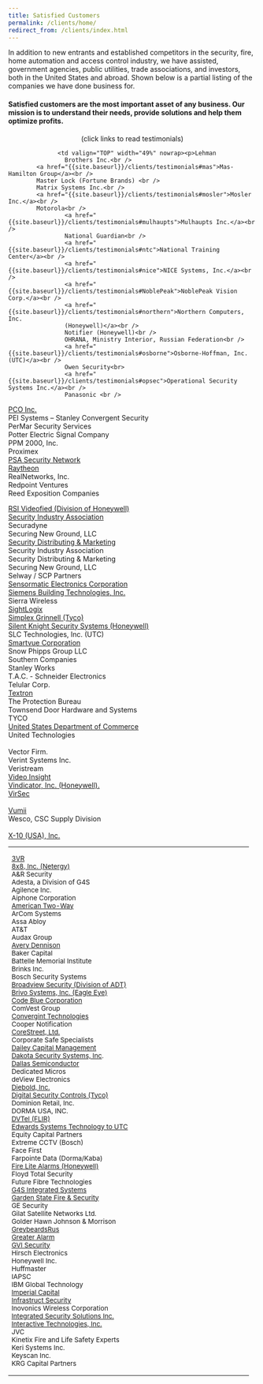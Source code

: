 ```yaml
---
title: Satisfied Customers
permalink: /clients/home/
redirect_from: /clients/index.html
---
```


<p>
In addition to new entrants and established competitors in the security, fire, home automation and access control industry, we have assisted, government agencies, public utilities, trade associations, and investors, both in the United States and abroad. Shown below is a partial listing of the companies we have done business for.
</p>
<h4 class="majorHeading">Satisfied customers are the most important asset of any business. Our mission is to understand their needs, provide solutions and help them optimize profits. </h4>
<p align="center">	(click links to read testimonials)</p>
<table width="100%" border="0" cellspacing="5" cellpadding="5" style="font-size:10pt;">
        <tr> 
          <td valign="TOP" width="51%"><p><a href="{{site.baseurl}}/clients/testimonials#3vr">3VR</a><br />
                    <a href="{{site.baseurl}}/clients/testimonials#8">8x8, Inc. (Netergy)</a><br />
A&amp;R Security<br />
                   Adesta, a Division of 
                    G4S <br />
      Agilence Inc.<br />
      Aiphone Corporation <br />
            <a href="{{site.baseurl}}/clients/testimonials#american">American Two-Way</a><br />
            ArCom Systems<br />            
            Assa Abloy<br />
            AT&amp;T<br />
            Audax Group<br />            
            <a href="{{site.baseurl}}/clients/testimonials#avery">Avery Dennison</a><br />
            Baker Capital<br />
            Battelle Memorial Institute<br />
            Brinks Inc.<br />            
            Bosch Security Systems <br />
                    <a href="{{site.baseurl}}/clients/testimonials#brinks">Broadview Security (Division of ADT)</a> <br />
            <a href="{{site.baseurl}}/clients/testimonials#brivo">Brivo Systems, Inc. (Eagle Eye)</a><br />
            <a href="{{site.baseurl}}/clients/testimonials#codeblue">Code Blue Corporation</a><br />                      
                      ComVest Group<br />                     
                      <a href="{{site.baseurl}}/clients/testimonials#convergint">Convergint Technologies</a><br />
                    Cooper Notification<br />
                    <a href="{{site.baseurl}}/clients/testimonials#corestreet">CoreStreet, Ltd.</a><br />
            Corporate Safe Specialists<br />
            <a href="{{site.baseurl}}/clients/testimonials#dailey">Dailey Capital Management</a><br />
            <a href="{{site.baseurl}}/clients/testimonials#DAKOTA">Dakota Security Systems, Inc</a>.<br>
<a href="{{site.baseurl}}/clients/testimonials#dallas">Dallas Semiconductor</a><br />
            Dedicated Micros <br />
            deView Electronics<br />                    
            <a href="{{site.baseurl}}/clients/testimonials#diebold2">Diebold, Inc.</a> <br />
                    <a href="{{site.baseurl}}/clients/testimonials#digital">Digital Security Controls 
                    (Tyco)</a><br />
            Dominion Retail, Inc.<br />
            DORMA USA, INC.<br />
<a href="{{site.baseurl}}/clients/testimonials#dvtel">DVTel (FLIR)</a> <br />
                      <a href="{{site.baseurl}}/clients/testimonials#edwards">Edwards Systems Technology to UTC </a><br />
      Equity Capital Partners<br />
                    Extreme CCTV (Bosch)<br>
                    Face First
                    <br />
                     Farpointe Data (Dorma/Kaba)<br />
                    <a href="{{site.baseurl}}/clients/testimonials#fire">Fire Lite Alarms (Honeywell)</a><br />
                      Floyd Total Security<br />
      Future Fibre Technologies <br /><a href="{{site.baseurl}}/clients/testimonials#g4s">G4S Integrated Systems</a><br />
      <a href="{{site.baseurl}}/clients/testimonials#garden">Garden State Fire &amp; Security</a><br />
                    GE Security <br />
      Gilat Satellite Networks Ltd.<br />
                    Golder Hawn Johnson &amp; Morrison<br />
                    <a href="{{site.baseurl}}/clients/testimonials#greybeardsrus">GreybeardsRus</a><br />
                    <a href="{{site.baseurl}}/clients/testimonials#greateralarm">Greater Alarm</a><br />
                    <a href="{{site.baseurl}}/clients/testimonials#GVISec">GVI Security</a><br />
                    Hirsch Electronics <br />
            Honeywell Inc. <br />
            Huffmaster<br />            
            IAPSC<br />
                    IBM Global Technology<br />
 <a href="{{site.baseurl}}/clients/testimonials#imperi">Imperial Capital</a><br />                      
<a href="{{site.baseurl}}/clients/testimonials#infrastruct">Infrastruct Security</a> 
                      <br />
                      Inovonics Wireless Corporation<br />
                    <a href="{{site.baseurl}}/clients/testimonials#iss">Integrated Security Solutions 
                    Inc.</a><br />
                    <a href="{{site.baseurl}}/clients/testimonials#interactive">Interactive Technologies, 
                    Inc.</a><br />
                    JVC<br>
                    Kinetix Fire and Life Safety Experts<br />
                    Keri Systems Inc.<br />
                      Keyscan Inc.<br />
                      KRG Capital Partners<br />
		  </p></td>
                    
                  <td valign="TOP" width="49%" nowrap><p>Lehman 
                    Brothers Inc.<br />
            <a href="{{site.baseurl}}/clients/testimonials#mas">Mas-Hamilton Group</a><br />
            Master Lock (Fortune Brands) <br />
            Matrix Systems Inc.<br />            
            <a href="{{site.baseurl}}/clients/testimonials#mosler">Mosler Inc.</a><br />
            Motorola<br />
                    <a href="{{site.baseurl}}/clients/testimonials#mulhaupts">Mulhaupts Inc.</a><br />
                    National Guardian<br />
                    <a href="{{site.baseurl}}/clients/testimonials#ntc">National Training Center</a><br />
                    <a href="{{site.baseurl}}/clients/testimonials#nice">NICE Systems, Inc.</a><br />
                    <a href="{{site.baseurl}}/clients/testimonials#NoblePeak">NoblePeak Vision Corp.</a><br />
                    <a href="{{site.baseurl}}/clients/testimonials#northern">Northern Computers, Inc. 
                    (Honeywell)</a><br />
                    Notifier (Honeywell)<br />
                    OHRANA, Ministry Interior, Russian Federation<br />
                    <a href="{{site.baseurl}}/clients/testimonials#osborne">Osborne-Hoffman, Inc. (UTC)</a><br />
                    Owen Security<br>
                    <a href="{{site.baseurl}}/clients/testimonials#opsec">Operational Security Systems Inc.</a><br />            
                    Panasonic <br />
<a href="{{site.baseurl}}/clients/testimonials#pco">PCO Inc.</a><br />
                    PEI Systems – Stanley Convergent Security <br />
                    PerMar Security Services <br />
                    Potter Electric Signal Company<br />
                    PPM 2000, Inc.<br />
      Proximex<br />
      <a href="{{site.baseurl}}/clients/testimonials#psa">PSA Security Network</a><br />
                      <a href="{{site.baseurl}}/clients/testimonials">Raytheon</a><br />
                      RealNetworks, Inc.<br />
            Redpoint Ventures<br />
            Reed Exposition Companies<br />
                   
<a href="{{site.baseurl}}/clients/testimonials#RSIVideofied">RSI Videofied (Division of Honeywell)</a><br /> <a href="{{site.baseurl}}/clients/testimonials#SIA">Security Industry Association</a><br>
                    Securadyne<br>
                    Securing New Ground, LLC <br />
                    <a href="{{site.baseurl}}/clients/testimonials#securitydistributing">Security Distributing 
                    &amp; Marketing</a><br />
                    Security Industry Association<br />
            Security Distributing &amp; Marketing<br>
            Securing New Ground, LLC            <br>
            Selway / SCP Partners            <br />
            <a href="{{site.baseurl}}/clients/testimonials#sensormatic">Sensormatic Electronics Corporation</a><br />
            <a href="{{site.baseurl}}/clients/testimonials#siemens">Siemens Building Technologies, 
            Inc.</a><br />
                    Sierra Wireless<br />
                    <a href="{{site.baseurl}}/clients/testimonials#sightlogix">SightLogix</a><br />
                    <a href="{{site.baseurl}}/clients/testimonials#simplex">Simplex Grinnell (Tyco)</a><br />
                    <a href="{{site.baseurl}}/clients/testimonials#silent">Silent Knight Security Systems 
                    (Honeywell)</a><br />
                    SLC Technologies, Inc. (UTC)<br />
                    <a href="{{site.baseurl}}/clients/testimonials#smartvue">Smartvue Corporation</a><br />
            Snow Phipps Group LLC<br>
            Southern Companies <br />
                    Stanley Works<br />
                    T.A.C. - Schneider Electronics <br />
                      Telular Corp.<br />
                    <a href="{{site.baseurl}}/clients/testimonials#textron">Textron</a><br />
                    The Protection Bureau<br>
                    Townsend Door Hardware and Systems                    <br />
                    TYCO <br />
                      <a href="{{site.baseurl}}/clients/testimonials#united">United States Department 
                      of Commerce</a><br />
                      United Technologies<br />            
                      Vector Firm.<br />
            Verint Systems Inc.<br>
            Veristream<br>
            <a href="{{site.baseurl}}/clients/testimonials#videoinsight">Video Insight</a><br />
<a href="{{site.baseurl}}/clients/testimonials#vindicator">Vindicator, Inc. (Honeywell).</a> 
                    <br />
                     <a href="{{site.baseurl}}/clients/testimonials#virsec">VirSec</a><br />                    
                    <a href="{{site.baseurl}}/clients/testimonials#vumii">Vumii</a><br />
                    Wesco, CSC Supply Division<br />                      
                    <a href="{{site.baseurl}}/clients/testimonials#x10">X-10 (USA), Inc.</a><br />
            </p></td>
        </tr>
      </table>